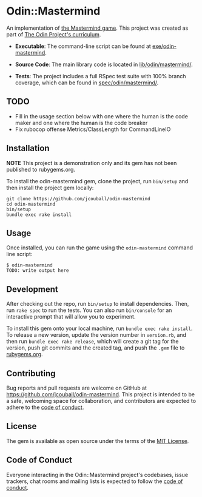 # Odin::Mastermind

An implementation of [the Mastermind game](https://www.wikihow.com/Play-Mastermind).
This project was created as part of [The Odin Project's
curriculum](https://www.theodinproject.com/lessons/ruby-mastermind).

* **Executable**: The command-line script can be found at
  [exe/odin-mastermind](exe/odin-mastermind).

* **Source Code**: The main library code is located in
  [lib/odin/mastermind/](lib/odin/mastermind/).

* **Tests**: The project includes a full RSpec test suite with 100% branch coverage,
  which can be found in [spec/odin/mastermind/](spec/odin/mastermind/).

## TODO

* Fill in the usage section below with one where the human is the code maker and one
  where the human is the code breaker
* Fix rubocop offense Metrics/ClassLength for CommandLineIO

## Installation

**NOTE** This project is a demonstration only and its gem has not been published to
rubygems.org.

To install the odin-mastermind gem, clone the project, run `bin/setup` and then
install the project gem locally:

```shell
git clone https://github.com/jcouball/odin-mastermind
cd odin-mastermind
bin/setup
bundle exec rake install
```

## Usage

Once installed, you can run the game using the `odin-mastermind` command line
script:

```shell
$ odin-mastermind
TODO: write output here
```

## Development

After checking out the repo, run `bin/setup` to install dependencies. Then, run `rake spec` to run the tests. You can also run `bin/console` for an interactive prompt that will allow you to experiment.

To install this gem onto your local machine, run `bundle exec rake install`. To release a new version, update the version number in `version.rb`, and then run `bundle exec rake release`, which will create a git tag for the version, push git commits and the created tag, and push the `.gem` file to [rubygems.org](https://rubygems.org).

## Contributing

Bug reports and pull requests are welcome on GitHub at https://github.com/jcouball/odin-mastermind. This project is intended to be a safe, welcoming space for collaboration, and contributors are expected to adhere to the [code of conduct](https://github.com/jcouball/odin-mastermind/blob/main/CODE_OF_CONDUCT.md).

## License

The gem is available as open source under the terms of the [MIT License](https://opensource.org/licenses/MIT).

## Code of Conduct

Everyone interacting in the Odin::Mastermind project's codebases, issue trackers, chat rooms and mailing lists is expected to follow the [code of conduct](https://github.com/jcouball/odin-mastermind/blob/main/CODE_OF_CONDUCT.md).
